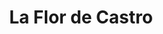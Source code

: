 ---
title: "La Flor de Castro"
url: /ciudad-autonoma-de-buenos-aires/la-flor-de-castro/
shop: panadería
---